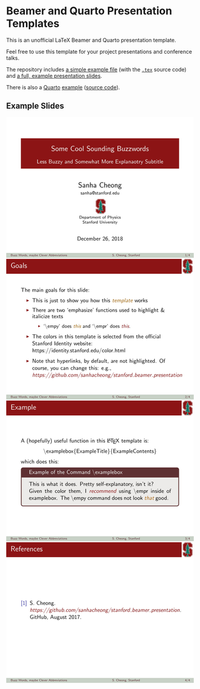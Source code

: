 # Beamer and Quarto Presentation Templates
This is an unofficial LaTeX Beamer and Quarto presentation template.

Feel free to use this template for your project presentations and conference talks.

The repository includes [a simple example file](beamer_slides.pdf) (with the [`.tex`](beamer_slides.tex) source code) and [a full, example presentation slides](full_talk.pdf).

There is also a [Quarto](https://quarto.org/)  [example](quarto_slides.pdf) ([source code](quarto_slides.qmd)).

## Example Slides

![Example Slide 1](example_slides_snapshots/example_slides-1.jpg "Example Slide 1")
![Example Slide 2](example_slides_snapshots/example_slides-2.jpg "Example Slide 2")
![Example Slide 3](example_slides_snapshots/example_slides-3.jpg "Example Slide 3")
![Example Slide 4](example_slides_snapshots/example_slides-4.jpg "Example Slide 4")
